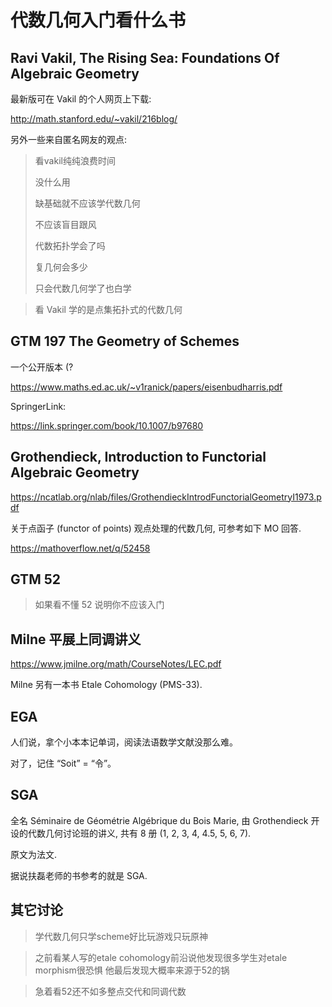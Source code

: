 # 代数几何入门看什么书

## Ravi Vakil, The Rising Sea: Foundations Of Algebraic Geometry

最新版可在 Vakil 的个人网页上下载:

http://math.stanford.edu/~vakil/216blog/

另外一些来自匿名网友的观点:

> 看vakil纯纯浪费时间
>
> 没什么用
>
> 缺基础就不应该学代数几何
>
> 不应该盲目跟风
> 
> 代数拓扑学会了吗
>
> 复几何会多少
>
> 只会代数几何学了也白学

> 看 Vakil 学的是点集拓扑式的代数几何

## GTM 197 The Geometry of Schemes

一个公开版本 (?

https://www.maths.ed.ac.uk/~v1ranick/papers/eisenbudharris.pdf

SpringerLink:

https://link.springer.com/book/10.1007/b97680

## Grothendieck, Introduction to Functorial Algebraic Geometry

https://ncatlab.org/nlab/files/GrothendieckIntrodFunctorialGeometryI1973.pdf

关于点函子 (functor of points) 观点处理的代数几何, 可参考如下 MO 回答.

https://mathoverflow.net/q/52458

## GTM 52

> 如果看不懂 52 说明你不应该入门

## Milne 平展上同调讲义

https://www.jmilne.org/math/CourseNotes/LEC.pdf

Milne 另有一本书 Etale Cohomology (PMS-33).

## EGA

人们说，拿个小本本记单词，阅读法语数学文献没那么难。

对了，记住 “Soit” = “令”。

## SGA

全名 Séminaire de Géométrie Algébrique du Bois Marie, 由 Grothendieck 开设的代数几何讨论班的讲义, 共有 8 册 (1, 2, 3, 4, 4.5, 5, 6, 7).

原文为法文.

据说扶磊老师的书参考的就是 SGA.

## 其它讨论

> 学代数几何只学scheme好比玩游戏只玩原神

> 之前看某人写的etale cohomology前沿说他发现很多学生对etale morphism很恐惧  他最后发现大概率来源于52的锅

> 急着看52还不如多整点交代和同调代数
